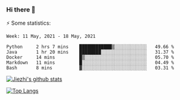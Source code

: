 ### Hi there 👋

⚡ Some statistics:

<!--START_SECTION:waka-->
```text
Week: 11 May, 2021 - 18 May, 2021

Python     2 hrs 7 mins    ████████████▒░░░░░░░░░░░░   49.66 % 
Java       1 hr 20 mins    ████████░░░░░░░░░░░░░░░░░   31.37 % 
Docker     14 mins         █▒░░░░░░░░░░░░░░░░░░░░░░░   05.70 % 
Markdown   11 mins         █░░░░░░░░░░░░░░░░░░░░░░░░   04.49 % 
Bash       8 mins          ▓░░░░░░░░░░░░░░░░░░░░░░░░   03.31 % 
```
<!--END_SECTION:waka-->

[![Jiezhi's github stats](https://github-readme-stats.vercel.app/api?username=Jiezhi&show_icons=true)](https://github.com/Jiezhi/github-readme-stats)

[![Top Langs](https://github-readme-stats.vercel.app/api/top-langs/?username=Jiezhi&hide=javascript,html)](https://github.com/Jiezhi/github-readme-stats)
<!--
**Jiezhi/Jiezhi** is a ✨ _special_ ✨ repository because its `README.md` (this file) appears on your GitHub profile.

Here are some ideas to get you started:

- 🔭 I’m currently working on ...
- 🌱 I’m currently learning ...
- 👯 I’m looking to collaborate on ...
- 🤔 I’m looking for help with ...
- 💬 Ask me about ...
- 📫 How to reach me: ...
- 😄 Pronouns: ...
- ⚡ Fun fact: ...
-->

